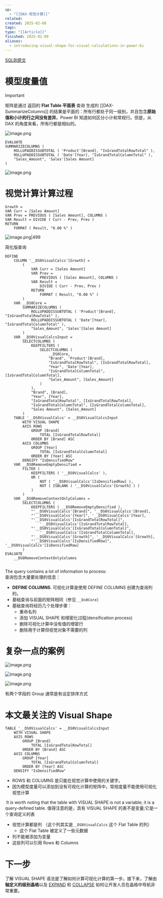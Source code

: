 ```yaml
---
up:
  - "[[DAX-视觉计算]]"
related: 
created: 2025-02-08
tags: 
type: "[[Article]]"
finished: 2025-02-09
aliases:
  - introducing-visual-shape-for-visual-calculations-in-power-bi
---
```



[SQLBI原文](https://www.sqlbi.com/articles/introducing-visual-shape-for-visual-calculations-in-power-bi/)



# 模型度量值

> [!important]
>  矩阵是通过 返回的 **Flat Table 平面表** 查询 生成的
>  [[DAX-SummarizeColumns]] 的结果是平面的：所有行都处于同一级别，并且包含**原始值和小计的行之间没有差异**。Power BI 知道如何区分小计和常规行。但是，从 DAX 的角度来看，所有行都是相似的。

![image.png](https://s1.vika.cn/space/2025/02/09/dd912c2f6771405cb0b6a466fbc9a693)

```
EVALUATE
SUMMARIZECOLUMNS (
    ROLLUPADDISSUBTOTAL ( 'Product'[Brand], "IsGrandTotalRowTotal" ),
    ROLLUPADDISSUBTOTAL ( 'Date'[Year], "IsGrandTotalColumnTotal" ),
    "Sales_Amount", 'Sales'[Sales Amount]
)
```

![image.png](https://s1.vika.cn/space/2025/02/09/afd75e6dd48c45e6bb1e71f95064f685)


# 视觉计算计算过程

```
Growth =
VAR Curr = [Sales Amount]
VAR Prev = PREVIOUS ( [Sales Amount], COLUMNS )
VAR Result = DIVIDE ( Curr - Prev, Prev )
RETURN
    FORMAT ( Result, "0.00 %" )
```

![image.png|499](https://s1.vika.cn/space/2025/02/09/f17c84939cac4d85ac3a7cdb32fa37f5)

简化版查询

```
DEFINE
    COLUMN '__DS0VisualCalcs'[Growth] =
        (
            VAR Curr = [Sales Amount]
            VAR Prev =
                PREVIOUS ( [Sales Amount], COLUMNS )
            VAR Result =
                DIVIDE ( Curr - Prev, Prev )
            RETURN
                FORMAT ( Result, "0.00 %" )
        )
    VAR __DS0Core =
        SUMMARIZECOLUMNS (
            ROLLUPADDISSUBTOTAL ( 'Product'[Brand], "IsGrandTotalRowTotal" ),
            ROLLUPADDISSUBTOTAL ( 'Date'[Year], "IsGrandTotalColumnTotal" ),
            "Sales_Amount", 'Sales'[Sales Amount]
        )
    VAR __DS0VisualCalcsInput =
        SELECTCOLUMNS (
            KEEPFILTERS (
                SELECTCOLUMNS (
                    __DS0Core,
                    "Brand", 'Product'[Brand],
                    "IsGrandTotalRowTotal", [IsGrandTotalRowTotal],
                    "Year", 'Date'[Year],
                    "IsGrandTotalColumnTotal", [IsGrandTotalColumnTotal],
                    "Sales_Amount", [Sales_Amount]
                )
            ),
            "Brand", [Brand],
            "Year", [Year],
            "IsGrandTotalRowTotal", [IsGrandTotalRowTotal],
            "IsGrandTotalColumnTotal", [IsGrandTotalColumnTotal],
            "Sales Amount", [Sales_Amount]
        )
    TABLE '__DS0VisualCalcs' = __DS0VisualCalcsInput
        WITH VISUAL SHAPE
        AXIS ROWS
            GROUP [Brand]
                TOTAL [IsGrandTotalRowTotal]
            ORDER BY [Brand] ASC
        AXIS COLUMNS
            GROUP [Year]
                TOTAL [IsGrandTotalColumnTotal]
            ORDER BY [Year] ASC
        DENSIFY "IsDensifiedRow"
    VAR __DS0RemoveEmptyDensified =
        FILTER (
            KEEPFILTERS ( '__DS0VisualCalcs' ),
            OR (
                NOT ( '__DS0VisualCalcs'[IsDensifiedRow] ),
                NOT ( ISBLANK ( '__DS0VisualCalcs'[Growth] ) )
            )
        )
    VAR __DS0RemoveContextOnlyColumns =
        SELECTCOLUMNS (
            KEEPFILTERS ( __DS0RemoveEmptyDensified ),
            "'__DS0VisualCalcs'[Brand]", '__DS0VisualCalcs'[Brand],
            "'__DS0VisualCalcs'[Year]", '__DS0VisualCalcs'[Year],
            "'__DS0VisualCalcs'[IsGrandTotalRowTotal]",
                '__DS0VisualCalcs'[IsGrandTotalRowTotal],
            "'__DS0VisualCalcs'[IsGrandTotalColumnTotal]",
                '__DS0VisualCalcs'[IsGrandTotalColumnTotal],
            "'__DS0VisualCalcs'[Growth]", '__DS0VisualCalcs'[Growth],
            "'__DS0VisualCalcs'[IsDensifiedRow]", '__DS0VisualCalcs'[IsDensifiedRow]
        )
EVALUATE
    __DS0RemoveContextOnlyColumns  
    
```

The query contains a lot of information to process:  
查询包含大量要处理的信息：

- **DEFINE COLUMNS**.  可视化计算是使用 DEFINE COLUMNS 创建为查询列的。
- 基础查询与前面的矩阵相同（参见 `__Ds0Core`）
- 基础查询将经历几个处理步骤：
    - 重命名列
    - 添加 VISUAL SHAPE 和增密化过程(densification process)
    -  删除可视化计算中没有值的增密行
    - 删除用于计算但视觉对象不需要的列


# 复杂一点的案例

![image.png](https://s1.vika.cn/space/2025/02/09/e52f56970a534e8fbe00879cb750783e)


![image.png](https://s1.vika.cn/space/2025/02/09/12600f168a1849c2967817dfb566d667)

![image.png](https://s1.vika.cn/space/2025/02/09/cbadbb8952014c1d94ca93eb819fe049)

有两个字段的 Group 通常是有设定排序方式
# 本文最关注的 Visual Shape

```
TABLE '__DS0VisualCalcs' = __DS0VisualCalcsInput
    WITH VISUAL SHAPE
    AXIS ROWS
        GROUP [Brand]
            TOTAL [IsGrandTotalRowTotal]
        ORDER BY [Brand] ASC
    AXIS COLUMNS
        GROUP [Year]
            TOTAL [IsGrandTotalColumnTotal]
        ORDER BY [Year] ASC
    DENSIFY "IsDensifiedRow"
```


- ROWS 和 COLUMNS 是只能在视觉计算中使用的关键字。
- 因为模型度量可以添加到没有可视化计算的矩阵中，常规度量不能使用可视化视觉计算


 It is worth noting that the table with VISUAL SHAPE is not a variable; it is a query-defined table.
值得注意的是，具有 VISUAL SHAPE 的表不是变量;它是一个查询定义的表

- 视觉计算都是列 （这个列其实是`__DS0VisualCalcs` 这个 Flat Table 的列）
	- 这个 Flat Table 被定义了一些元数据
- 列不能被添加为变量
- 这些列可以引用 Rows 和 Columns

# 下一步

了解 VISUAL SHAPE 语法是了解如何计算可视化计算的第一步。接下来，了解由**轴定义的级别晶格**以及 [EXPAND](https://dax.guide/expand/?aff=sqlbi) 和 [COLLAPSE](https://dax.guide/collapse/?aff=sqlbi) 如何让开发人员在晶格中导航非常重要。